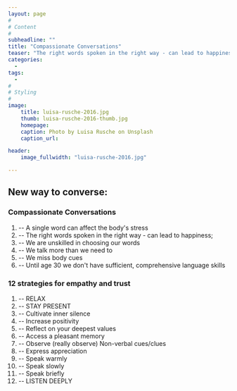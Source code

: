 ```yaml
---
layout: page
#
# Content
#
subheadline: ""
title: "Compassionate Conversations"
teaser: "The right words spoken in the right way - can lead to happiness;"
categories:
  - 
tags:
  - 
#
# Styling
#
image:
    title: luisa-rusche-2016.jpg
    thumb: luisa-rusche-2016-thumb.jpg
    homepage:
    caption: Photo by Luisa Rusche on Unsplash
    caption_url:

header:
    image_fullwidth: "luisa-rusche-2016.jpg"

---
```







## New way to converse: 

### Compassionate Conversations

1. --  A single word can affect the body's stress
2. --  The right words spoken in the right way - can lead to happiness;
3. --  We are unskilled in choosing our words
4. --  We talk more than we need to
5. --  We miss body cues
6. --  Until age 30 we don't have sufficient, comprehensive language skills

### 12 strategies for empathy and trust

1. --  RELAX
2. --  STAY PRESENT
3. --  Cultivate inner silence
4. --  Increase positivity
5. --  Reflect on your deepest values
6. --  Access a pleasant memory
7. --  Observe (really observe) Non-verbal cues/clues
8. --  Express appreciation
9. --  Speak warmly
10. --  Speak slowly
11. --  Speak briefly
12. --  LISTEN DEEPLY
